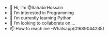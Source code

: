 - 👋 Hi, I’m @SahabirHossain
- 👀 I’m interested in Programming 
- 🌱 I’m currently learning Python
- 💞️ I’m looking to collaborate on ...
- 📫 How to reach me -Whatsapp(01689044235)

<!---
SahabirHossain/SahabirHossain is a ✨ special ✨ repository because its `README.md` (this file) appears on your GitHub profile.
You can click the Preview link to take a look at your changes.
--->

